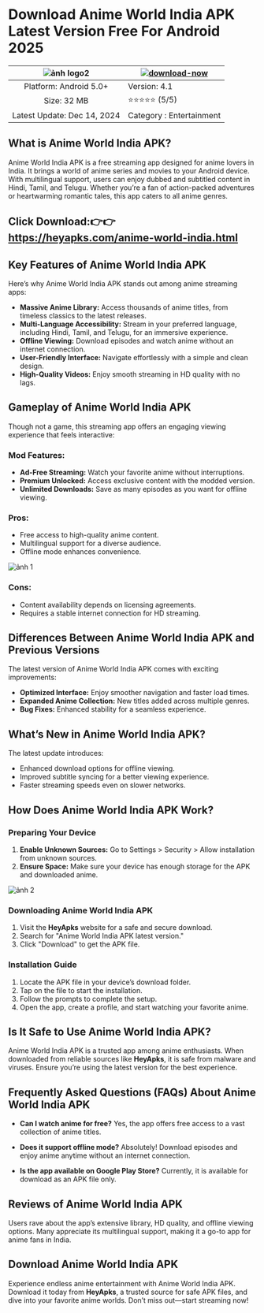 # Download Anime World India APK Latest Version Free For Android 2025


| ![ảnh logo2](https://github.com/user-attachments/assets/a5a0a711-79e8-4cb7-8e2c-ff7165e3930b) | [![download-now](https://github.com/user-attachments/assets/22657e67-9d2d-46af-a41a-5d365d2ddc1f)](https://heyapks.com/anime-world-india.html)  |
|:-------------------------------------------------:|-----------------------|
| Platform: Android 5.0+                     | Version: 4.1    |
| Size: 32 MB                                 | ⭐️⭐️⭐️⭐️⭐️ (5/5) |
| Latest Update: Dec 14, 2024                      | Category : Entertainment |

## What is Anime World India APK?
Anime World India APK is a free streaming app designed for anime lovers in India. It brings a world of anime series and movies to your Android device. With multilingual support, users can enjoy dubbed and subtitled content in Hindi, Tamil, and Telugu. Whether you’re a fan of action-packed adventures or heartwarming romantic tales, this app caters to all anime genres.

## Click Download:👉👉 https://heyapks.com/anime-world-india.html

## Key Features of Anime World India APK
Here’s why Anime World India APK stands out among anime streaming apps:

- **Massive Anime Library:** Access thousands of anime titles, from timeless classics to the latest releases.
- **Multi-Language Accessibility:** Stream in your preferred language, including Hindi, Tamil, and Telugu, for an immersive experience.
- **Offline Viewing:** Download episodes and watch anime without an internet connection.
- **User-Friendly Interface:** Navigate effortlessly with a simple and clean design.
- **High-Quality Videos:** Enjoy smooth streaming in HD quality with no lags.

## Gameplay of Anime World India APK
Though not a game, this streaming app offers an engaging viewing experience that feels interactive:

### Mod Features:
- **Ad-Free Streaming:** Watch your favorite anime without interruptions.
- **Premium Unlocked:** Access exclusive content with the modded version.
- **Unlimited Downloads:** Save as many episodes as you want for offline viewing.

### Pros:
- Free access to high-quality anime content.
- Multilingual support for a diverse audience.
- Offline mode enhances convenience.

![ảnh 1](https://github.com/user-attachments/assets/e135998b-8c6d-4b4f-8280-087c7cc06d54)

### Cons:
- Content availability depends on licensing agreements.
- Requires a stable internet connection for HD streaming.

## Differences Between Anime World India APK and Previous Versions
The latest version of Anime World India APK comes with exciting improvements:

- **Optimized Interface:** Enjoy smoother navigation and faster load times.
- **Expanded Anime Collection:** New titles added across multiple genres.
- **Bug Fixes:** Enhanced stability for a seamless experience.

## What’s New in Anime World India APK?
The latest update introduces:

- Enhanced download options for offline viewing.
- Improved subtitle syncing for a better viewing experience.
- Faster streaming speeds even on slower networks.

## How Does Anime World India APK Work?
### Preparing Your Device
1. **Enable Unknown Sources:** Go to Settings > Security > Allow installation from unknown sources.
2. **Ensure Space:** Make sure your device has enough storage for the APK and downloaded anime.

![ảnh 2](https://github.com/user-attachments/assets/f203e367-bf1b-472a-a0a8-3d41875068ca)

### Downloading Anime World India APK
1. Visit the **HeyApks** website for a safe and secure download.
2. Search for "Anime World India APK latest version."
3. Click "Download" to get the APK file.

### Installation Guide
1. Locate the APK file in your device’s download folder.
2. Tap on the file to start the installation.
3. Follow the prompts to complete the setup.
4. Open the app, create a profile, and start watching your favorite anime.

## Is It Safe to Use Anime World India APK?
Anime World India APK is a trusted app among anime enthusiasts. When downloaded from reliable sources like **HeyApks**, it is safe from malware and viruses. Ensure you’re using the latest version for the best experience.

## Frequently Asked Questions (FAQs) About Anime World India APK
- **Can I watch anime for free?**
  Yes, the app offers free access to a vast collection of anime titles.

- **Does it support offline mode?**
  Absolutely! Download episodes and enjoy anime anytime without an internet connection.

- **Is the app available on Google Play Store?**
  Currently, it is available for download as an APK file only.

## Reviews of Anime World India APK
Users rave about the app’s extensive library, HD quality, and offline viewing options. Many appreciate its multilingual support, making it a go-to app for anime fans in India.

## Download Anime World India APK
Experience endless anime entertainment with Anime World India APK. Download it today from **HeyApks**, a trusted source for safe APK files, and dive into your favorite anime worlds. Don’t miss out—start streaming now!
